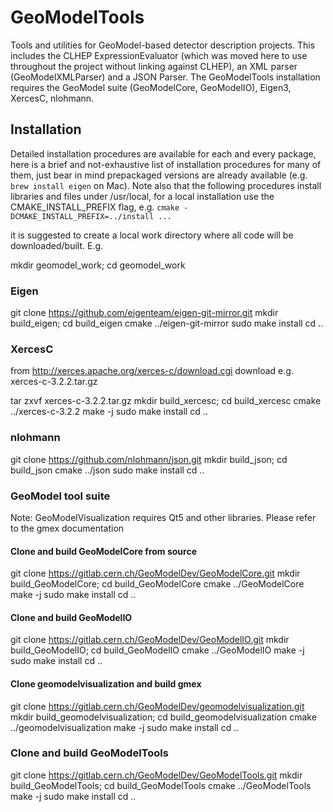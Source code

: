 # GeoModelTools 

Tools and utilities for GeoModel-based detector description projects. This includes the CLHEP ExpressionEvaluator 
(which was moved here to use throughout the project without linking against CLHEP), an XML parser (GeoModelXMLParser) and
a JSON Parser. The GeoModelTools installation requires the GeoModel suite (GeoModelCore, GeoModelIO), Eigen3, XercesC,
nlohmann.

## Installation

Detailed installation procedures are available for each and every package, here is a brief and not-exhaustive list of 
installation procedures for many of them, just bear in mind prepackaged versions are already available (e.g. 
`brew install eigen` on Mac). Note also that the following procedures install libraries and files under /usr/local, for 
a local installation use the CMAKE_INSTALL_PREFIX flag, e.g. `cmake -DCMAKE_INSTALL_PREFIX=../install ...`

it is suggested to create a local work directory where all code will be downloaded/built. E.g.

mkdir geomodel_work; cd geomodel_work

### Eigen

git clone https://github.com/eigenteam/eigen-git-mirror.git
mkdir build_eigen; cd build_eigen
cmake ../eigen-git-mirror
sudo make install
cd ..

### XercesC

from http://xerces.apache.org/xerces-c/download.cgi download e.g. xerces-c-3.2.2.tar.gz

tar zxvf xerces-c-3.2.2.tar.gz
mkdir build_xercesc; cd build_xercesc
cmake ../xerces-c-3.2.2
make -j
sudo make install
cd ..

### nlohmann

git clone https://github.com/nlohmann/json.git
mkdir build_json; cd build_json
cmake ../json
sudo make install
cd ..

### GeoModel tool suite

Note: GeoModelVisualization requires Qt5 and other libraries. Please refer to the gmex documentation

#### Clone and build GeoModelCore from source

git clone https://gitlab.cern.ch/GeoModelDev/GeoModelCore.git
mkdir build_GeoModelCore; cd build_GeoModelCore
cmake ../GeoModelCore
make -j
sudo make install
cd ..

#### Clone and build GeoModelIO

git clone https://gitlab.cern.ch/GeoModelDev/GeoModelIO.git
mkdir build_GeoModelIO; cd build_GeoModelIO
cmake ../GeoModelIO
make -j
sudo make install
cd ..

#### Clone geomodelvisualization and build gmex

git clone https://gitlab.cern.ch/GeoModelDev/geomodelvisualization.git
mkdir build_geomodelvisualization; cd build_geomodelvisualization
cmake ../geomodelvisualization
make -j
sudo make install
cd ..

### Clone and build GeoModelTools

git clone https://gitlab.cern.ch/GeoModelDev/GeoModelTools.git
mkdir build_GeoModelTools; cd build_GeoModelTools
cmake ../GeoModelTools
make -j
sudo make install
cd ..


